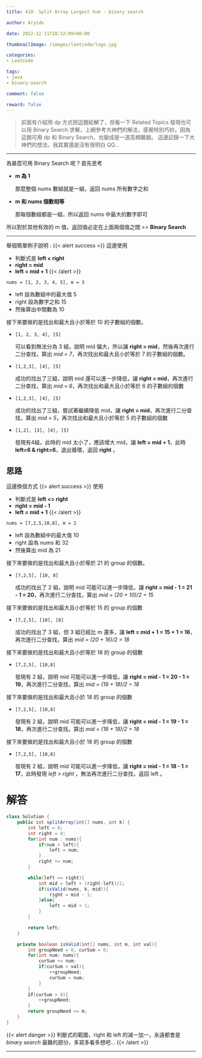 ```yaml
---
title: 410. Split Array Largest Sum - binary search

author: Aryido

date: 2022-12-11T18:32:09+08:00

thumbnailImage: /images/leetcode/logo.jpg

categories:
- LeetCode

tags:
- java
- binary-search

comment: false

reward: false
---
```

<!--BODY-->
> 前面有介紹用 dp 方式把這題給解了，但看一下 Related Topics 發現也可以用 Binary Search 求解，上網參考大神們的解法，感覺特別巧妙。因為這題可用 dp 和  Binary Search，也變成是一道高頻難題。
> 這邊記錄一下大神們的想法，我其實還是沒有很明白 QQ...
<!--more-->

---
為甚麼可用 Binary Search 呢 ? 首先思考
- **m 為 1**

    那麼整個 nums 數組就是一組，返回 nums 所有數字之和

- **m 和 nums 個數相等**

    那每個數組都是一組，所以返回 nums 中最大的數字即可

所以對於其他有效的 m 值，返回值必定在上面兩個值之間 >> **Binary Search**

---

舉個簡單例子說明 :
{{< alert success >}}
這邊使用
- 判斷式是 **left < right**
- **right = mid**
- **left = mid + 1**
{{< /alert >}}

```nums = [1, 2, 3, 4, 5], m = 3```
- left 設為數組中的最大值 5
- right 設為數字之和 15
- 然後算出中間數為 10

接下來要做的是找出和最大且小於等於 10 的子數組的個數。

- ```[1, 2, 3, 4], [5]```

    可以看到無法分為 3 組，說明 mid 偏大，所以讓 **right = mid**，然後再次進行二分查找，算出 *mid = 7*，再次找出和最大且小於等於 7 的子數組的個數。
- ```[1,2,3], [4], [5]```

    成功的找出了三組，說明 mid 還可以進一步降低，讓 **right = mid**，再次進行二分查找，算出 *mid = 6*，再次找出和最大且小於等於 6 的子數組的個數
- ```[1,2,3], [4], [5]```

  成功的找出了三組，嘗試著繼續降低 mid，讓 **right = mid**，再次進行二分查找，算出 *mid = 5*，再次找出和最大且小於等於 5 的子數組的個數
- ```[1,2], [3], [4], [5]```

    發現有4組，此時的 mid 太小了，應該增大 mid，讓 **left = mid + 1**，此時 **left=6 & right=6**，退出循環，返回 **right** 。

## 思路
這邊換個方式
{{< alert success >}}
使用
- 判斷式是 **left <= right**
- **right = mid - 1**
- **left = mid + 1**
{{< /alert >}}

```nums = [7,2,5,10,8], m = 2```
- left 設為數組中的最大值 10
- right 設為 nums 和 32
- 然後算出 mid 為 21

接下來要做的是找出和最大且小於等於 21 的 group 的個數。
- ```[7,2,5], [10, 8]```

    成功的找出了 2 組，說明 mid 可能可以進一步降低，讓 **right = mid - 1 = 21 - 1 = 20**，再次進行二分查找，算出 *mid  = (20 + 10)/2 = 15*

接下來要做的是找出和最大且小於等於 15 的 group 的個數
- ```[7,2,5], [10], [8]```

  成功的找出了 3 組，但 3 組已經比 m 還多，讓 **left = mid + 1 = 15 + 1 = 16**，再次進行二分查找，算出 *mid = (20 + 16)/2 = 18*

接下來要做的是找出和最大且小於等於 18 的 group 的個數
- ```[7,2,5], [10,8]```

    發現有 2 組，說明 mid 可能可以進一步降低，讓 **right = mid - 1 = 20 - 1 = 19**，再次進行二分查找，算出 *mid = (19 + 18)/2 = 18*

接下來要做的是找出和最大且小於 18 的 group 的個數
- ```[7,2,5], [10,8]```

    發現有 2 組，說明 mid 可能可以進一步降低，讓 **right = mid - 1 = 19 - 1 = 18**，再次進行二分查找，算出 *mid = (18 + 18)/2 = 18*

接下來要做的是找出和最大且小於 18 的 group 的個數
- ```[7,2,5], [10,8]```

    發現有 2 組，說明 mid 可能可以進一步降低，讓 **right = mid - 1 = 18 - 1 = 17**，此時發現 *left > right* ，無法再次進行二分查找，返回 left 。

# 解答
```java
class Solution {
    public int splitArray(int[] nums, int k) {
        int left = 0;
        int right = 0;
        for(int num : nums){
            if(num > left){
                left = num;
            }
            right += num;
        }

        while(left <= right){
            int mid = left + (right-left)/2;
            if(isValid(nums, k, mid)){
                right = mid - 1;
            }else{
                left = mid + 1;
            }
        }

        return left;
    }

    private boolean isValid(int[] nums, int m, int val){
        int groupNeed = 0, curSum = 0;
        for(int num: nums){
            curSum += num;
            if(curSum > val){
                ++groupNeed;
                curSum = num;
            }
        }
        if(curSum > 0){
            ++groupNeed;
        }
        return groupNeed <= m;
    }
}
```
{{< alert danger >}}
判斷式的範圍，right 和 left 的減一加一，永遠都會是 *binary search* 最難的部分，多寫多看多想吧...
{{< /alert >}}

---
